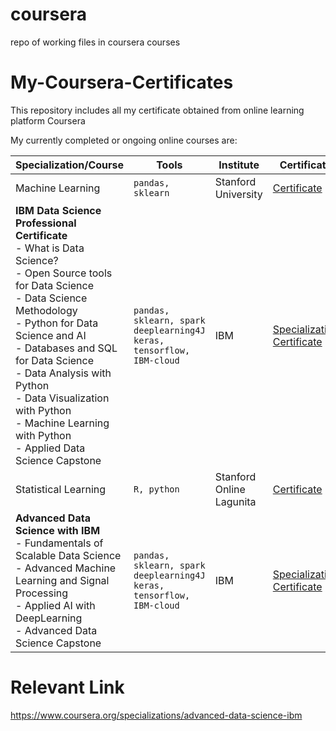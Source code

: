 # coursera
repo of working files in coursera courses

# My-Coursera-Certificates
This repository includes all my certificate obtained from online learning platform Coursera

My currently completed or ongoing online courses are: 

| Specialization/Course  | Tools  | Institute | Certificate | 
| ---------- | --- | --- | ---|
| Machine Learning | `pandas, sklearn`   | Stanford University | [Certificate](https://coursera.org/share/6cfb0a347186c5bb17923a646af1fe04) |
| **IBM Data Science Professional Certificate**<br>- What is Data Science?<br>- Open Source tools for Data Science<br>- Data Science Methodology<br>- Python for Data Science and AI<br>- Databases and SQL for Data Science<br>- Data Analysis with Python<br>- Data Visualization with Python<br>- Machine Learning with Python<br>- Applied Data Science Capstone<br> |  `pandas, sklearn, spark`<br>`deeplearning4J`<br>`keras, tensorflow, IBM-cloud`   | IBM   | [Specialization Certificate](https://www.coursera.org/account/accomplishments/specialization/certificate/ZF2SSEFMV3SU)|
| Statistical Learning | `R, python`   | Stanford Online Lagunita | [Certificate](https://prod-cert-bucket.s3.amazonaws.com/downloads/f7412b5d9e1547fd9adb063e5a5c7e10/Statement.pdf) |
| **Advanced Data Science with IBM**<br>- Fundamentals of Scalable Data Science<br>- Advanced Machine Learning and Signal Processing<br>- Applied AI with DeepLearning<br>- Advanced Data Science Capstone | `pandas, sklearn, spark`<br>`deeplearning4J`<br>`keras, tensorflow, IBM-cloud`   | IBM | [Specialization Certificate](https://www.coursera.org/account/accomplishments/specialization/certificate/JPM6AZN9AXZ2) |


# Relevant Link
https://www.coursera.org/specializations/advanced-data-science-ibm
